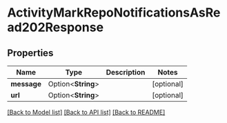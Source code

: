 # ActivityMarkRepoNotificationsAsRead202Response

## Properties

Name | Type | Description | Notes
------------ | ------------- | ------------- | -------------
**message** | Option<**String**> |  | [optional]
**url** | Option<**String**> |  | [optional]

[[Back to Model list]](../README.md#documentation-for-models) [[Back to API list]](../README.md#documentation-for-api-endpoints) [[Back to README]](../README.md)


